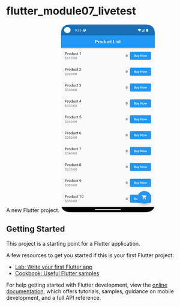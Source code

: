 # flutter_module07_livetest

A new Flutter project.
<img src="https://github.com/nazimfeni/flutter_assignment_m_07/blob/master/screenshot/screen.png" width="250" height="500" alt="Image Description">

## Getting Started

This project is a starting point for a Flutter application.

A few resources to get you started if this is your first Flutter project:

- [Lab: Write your first Flutter app](https://docs.flutter.dev/get-started/codelab)
- [Cookbook: Useful Flutter samples](https://docs.flutter.dev/cookbook)

For help getting started with Flutter development, view the
[online documentation](https://docs.flutter.dev/), which offers tutorials,
samples, guidance on mobile development, and a full API reference.
